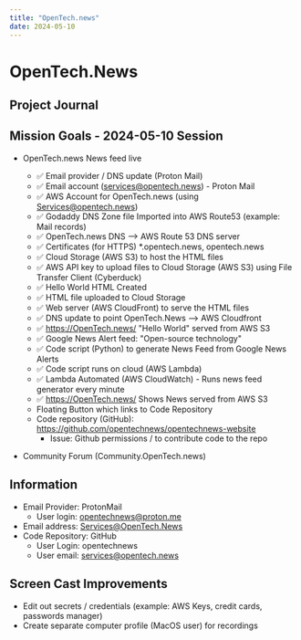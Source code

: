 ```yaml
---
title: "OpenTech.news"
date: 2024-05-10
---
```


# OpenTech.News
## Project Journal


## Mission Goals - 2024-05-10 Session
- OpenTech.news News feed live
  - ✅ Email provider / DNS update (Proton Mail)
  - ✅ Email account (services@opentech.news) - Proton Mail
  - ✅ AWS Account for OpenTech.news (using Services@opentech.news)
  - ✅ Godaddy DNS Zone file Imported into AWS Route53 (example: Mail records)
  - ✅ OpenTech.news DNS --> AWS Route 53 DNS server
  - ✅ Certificates (for HTTPS) *.opentech.news, opentech.news
  - ✅ Cloud Storage (AWS S3) to host the HTML files
  - ✅ AWS API key to upload files to Cloud Storage (AWS S3) using File Transfer Client (Cyberduck)
  - ✅ Hello World HTML Created
  - ✅ HTML file uploaded to Cloud Storage
  - ✅ Web server (AWS CloudFront) to serve the HTML files
  - ✅ DNS update to point OpenTech.News --> AWS Cloudfront
  - ✅ https://OpenTech.news/ "Hello World" served from AWS S3
  - ✅ Google News Alert feed: "Open-source technology"
  - ✅ Code script (Python) to generate News Feed from Google News Alerts
  - ✅ Code script runs on cloud (AWS Lambda)
  - ✅ Lambda Automated (AWS CloudWatch) - Runs news feed generator every minute
  - ✅ https://OpenTech.news/ Shows News served from AWS S3
  - Floating Button which links to Code Repository
  - Code repository (GitHub): https://github.com/opentechnews/opentechnews-website
    - Issue: Github permissions / to contribute code to the repo
  

- Community Forum (Community.OpenTech.news)

## Information
- Email Provider: ProtonMail
    - User login: opentechnews@proton.me
- Email address: Services@OpenTech.News
- Code Repository: GitHub
  - User Login: opentechnews
  - User email: services@opentech.news


## Screen Cast Improvements
- Edit out secrets / credentials (example: AWS Keys, credit cards, passwords manager)
- Create separate computer profile (MacOS user) for recordings